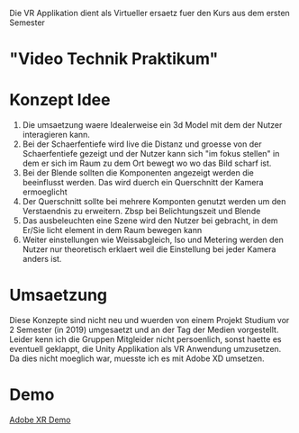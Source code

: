 Die VR Applikation dient als Virtueller ersaetz fuer den Kurs aus dem ersten Semester
# "Video Technik Praktikum" 

# Konzept Idee
1. Die umsaetzung waere Idealerweise ein 3d Model mit dem der Nutzer interagieren kann.
1. Bei der Schaerfentiefe wird live die Distanz und groesse von der Schaerfentiefe gezeigt und der Nutzer kann sich "im fokus stellen" in dem er sich im Raum zu dem Ort bewegt wo wo das Bild scharf ist.
1. Bei der Blende sollten die Komponenten angezeigt werden die beeinflusst werden. Das wird duerch ein Querschnitt der Kamera ermoeglicht
1. Der Querschnitt sollte bei mehrere Komponten genutzt werden um den Verstaendnis zu erweitern. Zbsp bei Belichtungszeit und Blende
1. Das ausbeleuchten eine Szene wird den Nutzer bei gebracht, in dem Er/Sie licht element in dem Raum bewegen kann
1. Weiter einstellungen wie Weissabgleich, Iso und Metering werden den Nutzer nur theoretisch erklaert weil die Einstellung bei jeder Kamera anders ist.

# Umsaetzung
Diese Konzepte sind nicht neu und wuerden von einem Projekt Studium vor 2 Semester (in 2019) umgesaetzt und an der Tag der Medien vorgestellt. Leider kenn ich die Gruppen Mitgleider nicht persoenlich, sonst haette es eventuell geklappt, die Unity Applikation als VR Anwendung umzusetzen.
Da dies nicht moeglich war, muesste ich es mit Adobe XD umsetzen.

# Demo

[Adobe XR Demo](https://app.draftxr.com/vr/vJWmHQ)
